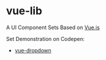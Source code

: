 # vue-lib
A UI Component Sets Based on [Vue.js](https://github.com/vuejs/vue)

Set Demonstration on Codepen:
- [vue-dropdown](http://codepen.io/anon/pen/kkkKZv)

